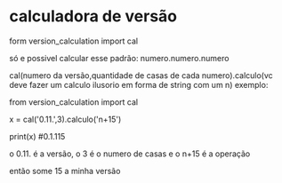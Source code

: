 # calculadora de versão

form version_calculation import cal

só e possivel calcular esse padrão:
numero.numero.numero

cal(numero da versão,quantidade de casas de cada numero).calculo(vc deve fazer um calculo ilusorio em forma de string com um n)
exemplo:

from version_calculation import cal

x = cal('0.11.',3).calculo('n+15')

print(x) #0.1.115

o 0.11. é a versão,
o 3 é o numero de casas
e o n+15 é a operação

então some 15 a minha versão
